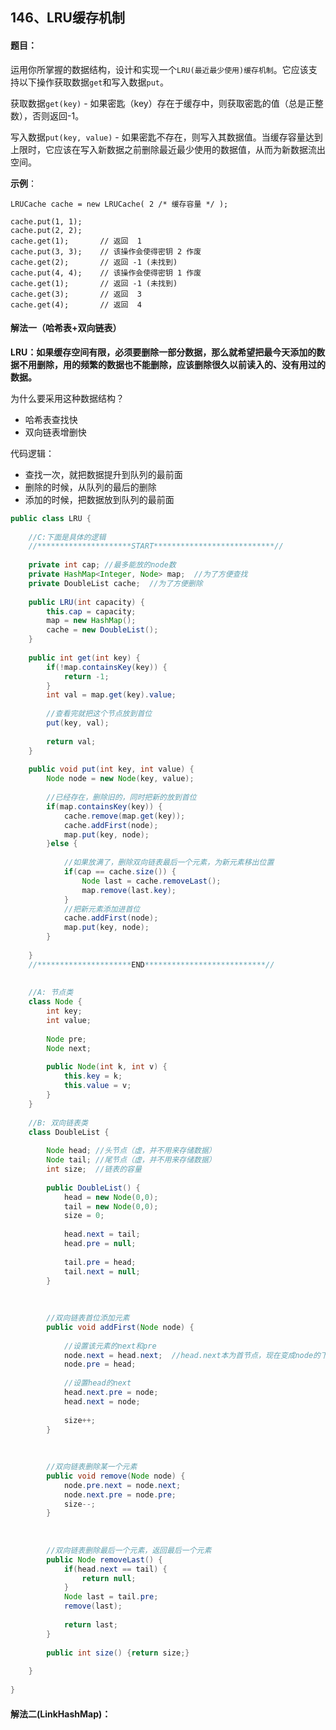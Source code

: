 ## 146、LRU缓存机制

#### 题目：

运用你所掌握的数据结构，设计和实现一个`LRU(最近最少使用)缓存机制`。它应该支持以下操作获取数据`get`和写入数据`put`。

获取数据`get(key)` - 如果密匙（key）存在于缓存中，则获取密匙的值（总是正整数），否则返回-1。

写入数据`put(key, value)` - 如果密匙不存在，则写入其数据值。当缓存容量达到上限时，它应该在写入新数据之前删除最近最少使用的数据值，从而为新数据流出空间。

**示例**：

```
LRUCache cache = new LRUCache( 2 /* 缓存容量 */ );

cache.put(1, 1);
cache.put(2, 2);
cache.get(1);       // 返回  1
cache.put(3, 3);    // 该操作会使得密钥 2 作废
cache.get(2);       // 返回 -1 (未找到)
cache.put(4, 4);    // 该操作会使得密钥 1 作废
cache.get(1);       // 返回 -1 (未找到)
cache.get(3);       // 返回  3
cache.get(4);       // 返回  4

```



#### 解法一（哈希表+双向链表）



**LRU：如果缓存空间有限，必须要删除一部分数据，那么就希望把最今天添加的数据不用删除，用的频繁的数据也不能删除，应该删除很久以前读入的、没有用过的数据。**



为什么要采用这种数据结构？

- 哈希表查找快
- 双向链表增删快



代码逻辑：

- 查找一次，就把数据提升到队列的最前面
- 删除的时候，从队列的最后的删除
- 添加的时候，把数据放到队列的最前面

```java
public class LRU {
	
	//C:下面是具体的逻辑
	//*********************START***************************//
	
	private int cap; //最多能放的node数
	private HashMap<Integer, Node> map;  //为了方便查找
	private DoubleList cache;  //为了方便删除
	
    public LRU(int capacity) {
    	this.cap = capacity;
    	map = new HashMap();
    	cache = new DoubleList();
    }
    
    public int get(int key) {
    	if(!map.containsKey(key)) {
    		return -1;
    	}
    	int val = map.get(key).value;
    	
    	//查看完就把这个节点放到首位
    	put(key, val);
    	
        return val;
    }
    
    public void put(int key, int value) {
        Node node = new Node(key, value);
        
        //已经存在，删除旧的，同时把新的放到首位
        if(map.containsKey(key)) {
        	cache.remove(map.get(key));
        	cache.addFirst(node);
        	map.put(key, node);
        }else {
        	
        	//如果放满了，删除双向链表最后一个元素，为新元素移出位置
        	if(cap == cache.size()) {
        		Node last = cache.removeLast();
        		map.remove(last.key);
        	}
        	//把新元素添加进首位
        	cache.addFirst(node);
        	map.put(key, node);
		}
        
    }
    //*********************END***************************//
	
    
	//A: 节点类
	class Node {
		int key;
		int value;
		
		Node pre;
		Node next;
		
		public Node(int k, int v) {
			this.key = k;
			this.value = v;
		}
 	}
	
	//B: 双向链表类
	class DoubleList {
		
		Node head; //头节点（虚，并不用来存储数据）
		Node tail; //尾节点（虚，并不用来存储数据）
		int size;  //链表的容量
		
		public DoubleList() {
			head = new Node(0,0);
			tail = new Node(0,0);
			size = 0;
			
			head.next = tail;
			head.pre = null;
			
			tail.pre = head;
			tail.next = null;
		}
		
		
		
		//双向链表首位添加元素
		public void addFirst(Node node) {
			
			//设置该元素的next和pre
			node.next = head.next;  //head.next本为首节点，现在变成node的下一个节点（第二个节点）
			node.pre = head;
			
			//设置head的next
			head.next.pre = node;
			head.next = node;
			
			size++;
		}
		
		
		
		//双向链表删除某一个元素
		public void remove(Node node) {
			node.pre.next = node.next;
			node.next.pre = node.pre;
			size--;
		}
		
		
		
		//双向链表删除最后一个元素，返回最后一个元素
		public Node removeLast() {
			if(head.next == tail) {
				return null;
			}
			Node last = tail.pre;
			remove(last);
		
			return last;
		}
		
		public int size() {return size;}
		
	}
	
}

```



#### 解法二(LinkHashMap)：


